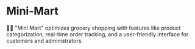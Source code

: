 # Mini-Mart
💁‍♂️ "Mini Mart" optimizes grocery shopping with features like product categorization, real-time order tracking, and a user-friendly interface for customers and administrators.
